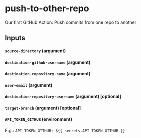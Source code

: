 # push-to-other-repo
Our first GitHub Action: Push commits from one repo to another


## Inputs
#### `source-directory` (argument)
#### `destination-github-username` (argument)
#### `destination-repository-name` (argument)
#### `user-email` (argument)
#### `destination-repository-username` (argument) [optional]
#### `target-branch` (argument) [optional]
#### `API_TOKEN_GITHUB` (environment)
E.g.:
  `API_TOKEN_GITHUB: ${{ secrets.API_TOKEN_GITHUB }}`